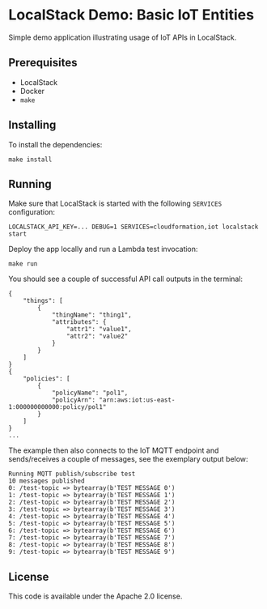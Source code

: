 # LocalStack Demo: Basic IoT Entities

Simple demo application illustrating usage of IoT APIs in LocalStack.

## Prerequisites

* LocalStack
* Docker
* `make`

## Installing

To install the dependencies:
```
make install
```

## Running

Make sure that LocalStack is started with the following `SERVICES` configuration:
```
LOCALSTACK_API_KEY=... DEBUG=1 SERVICES=cloudformation,iot localstack start
```

Deploy the app locally and run a Lambda test invocation:
```
make run
```

You should see a couple of successful API call outputs in the terminal:
```
{
    "things": [
        {
            "thingName": "thing1",
            "attributes": {
                "attr1": "value1",
                "attr2": "value2"
            }
        }
    ]
}
{
    "policies": [
        {
            "policyName": "pol1",
            "policyArn": "arn:aws:iot:us-east-1:000000000000:policy/pol1"
        }
    ]
}
...
```

The example then also connects to the IoT MQTT endpoint and sends/receives a couple of messages, see the exemplary output below:
```
Running MQTT publish/subscribe test
10 messages published
0: /test-topic => bytearray(b'TEST MESSAGE 0')
1: /test-topic => bytearray(b'TEST MESSAGE 1')
2: /test-topic => bytearray(b'TEST MESSAGE 2')
3: /test-topic => bytearray(b'TEST MESSAGE 3')
4: /test-topic => bytearray(b'TEST MESSAGE 4')
5: /test-topic => bytearray(b'TEST MESSAGE 5')
6: /test-topic => bytearray(b'TEST MESSAGE 6')
7: /test-topic => bytearray(b'TEST MESSAGE 7')
8: /test-topic => bytearray(b'TEST MESSAGE 8')
9: /test-topic => bytearray(b'TEST MESSAGE 9')
```

## License

This code is available under the Apache 2.0 license.
